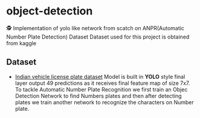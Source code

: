 # object-detection
🕵️ Implementation of yolo like network from scatch on ANPR(Automatic Number Plate Detection) Dataset
Dataset used for this project is obtained from kaggle 
## Dataset 
- [Indian vehicle license plate dataset](https://www.kaggle.com/datasets/saisirishan/indian-vehicle-dataset)
Model is built in **YOLO** style final layer output 49 predictions as it receives final feature map of size 7x7.
To tackle Automatic Number Plate Recognition we first train an Objec Detection Network to find Numbers plates and then after detecting plates we train another network to recognize the characters on Number plate.
